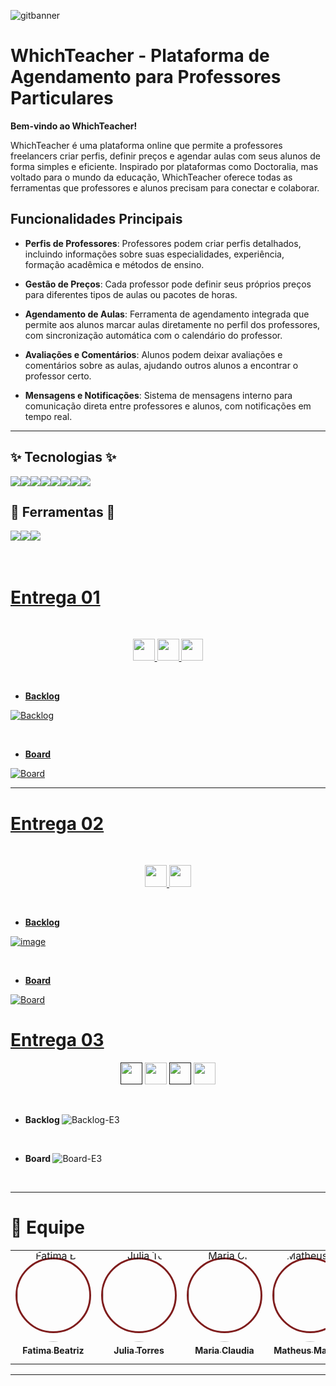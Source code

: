 ![gitbanner](https://imgur.com/DeA8SYA.jpg)
# WhichTeacher - Plataforma de Agendamento para Professores Particulares

**Bem-vindo ao WhichTeacher!** 

WhichTeacher é uma plataforma online que permite a professores freelancers criar perfis, definir preços e agendar aulas com seus alunos de forma simples e eficiente. Inspirado por plataformas como Doctoralia, mas voltado para o mundo da educação, WhichTeacher oferece todas as ferramentas que professores e alunos precisam para conectar e colaborar.

## Funcionalidades Principais

- **Perfis de Professores**: Professores podem criar perfis detalhados, incluindo informações sobre suas especialidades, experiência, formação acadêmica e métodos de ensino.
  
- **Gestão de Preços**: Cada professor pode definir seus próprios preços para diferentes tipos de aulas ou pacotes de horas.

- **Agendamento de Aulas**: Ferramenta de agendamento integrada que permite aos alunos marcar aulas diretamente no perfil dos professores, com sincronização automática com o calendário do professor.

- **Avaliações e Comentários**: Alunos podem deixar avaliações e comentários sobre as aulas, ajudando outros alunos a encontrar o professor certo.

- **Mensagens e Notificações**: Sistema de mensagens interno para comunicação direta entre professores e alunos, com notificações em tempo real.


---

## ✨ Tecnologias ✨
<div style="display: flex; align-items: center; text-decoration: none;">
<img src="https://img.shields.io/badge/Python-9b59b6?style=for-the-badge&logo=python&logoColor=white"/> 
<img src="https://img.shields.io/badge/Django-white?style=for-the-badge&logo=django&logoColor=black"/> 
<img src="https://img.shields.io/badge/sqlite-9b59b6?style=for-the-badge&logo=sqlite&logoColor=white"/> 
<img src="https://img.shields.io/badge/javascript-white?style=for-the-badge&logo=javascript&logoColor=black"/> 
<img src="https://img.shields.io/badge/html5-9b59b6?style=for-the-badge&logo=html5&logoColor=white"/> 
<img src="https://img.shields.io/badge/css3-white?style=for-the-badge&logo=css3&logoColor=black"/> 
<img src="https://img.shields.io/badge/Microsoft_Azure-9b59b6?style=for-the-badge&logo=microsoft-azure&logoColor=white"/> 
<img src="https://img.shields.io/badge/Bootstrap-white?style=for-the-badge&logo=bootstrap&logoColor=black"/>
</div>

## 🧰 Ferramentas 🧰
<div style="display: flex; align-items: center;">
  <a href=" https://www.figma.com/design/lSNlGV5MUkZs83LWAfWCcy/WhichTeacher---LoFi?node-id=0-1&node-type=canvas&t=FU5ooGZWYzdutmon-0">
    <img src="https://img.shields.io/badge/figma-9b59b6?style=for-the-badge&logo=figma&logoColor=white"/>
  <a href="https://cesar-team-r73jqrwd.atlassian.net/jira/software/projects/WT/boards/4/backlog">
    <img src="https://img.shields.io/badge/Jira-white?style=for-the-badge&logo=Jira&logoColor=black"/>
  <a href="https://www.youtube.com">
    <img src="https://img.shields.io/badge/YOUTUBE-9b59b6?style=for-the-badge&logo=youtube&logoColor=white"/> 
</div>

<br/>
<br/>

# Entrega 01
<br/>
<p align="center" style="">
<a href="https://www.youtube.com/watch?v=Qkvbe7pQpms"">
 <img src="https://img.shields.io/badge/screencast-9b59b6?style=for-the-badge&logo=youtube&logoColor=white" height="35px"/>
<a href="https://www.figma.com/design/lSNlGV5MUkZs83LWAfWCcy/WhichTeacher---LoFi?node-id=0-1&node-type=canvas&t=FU5ooGZWYzdutmon-0">
 <img src="https://img.shields.io/badge/figma-white?style=for-the-badge&logo=figma&logoColor=black" height="35px"/>
  <a href="https://cesar-team-r73jqrwd.atlassian.net/jira/software/projects/WT/boards/4/backlog">
    <img src="https://img.shields.io/badge/jira-9b59b6?style=for-the-badge&logo=Jira&logoColor=white" height="35px"/>
</p>
<br/>

- <strong> Backlog </strong>

![Backlog](https://imgur.com/fzxAHrA.png)

<br/>
  
- <strong> Board </strong>

![Board](https://imgur.com/6zLXdbt.png)

---

# Entrega 02
<br/>
<p align="center" style="">
<a href="https://youtu.be/a9RVq2Y3EUE?feature=shared">
  <img src="https://img.shields.io/badge/screencast-9b59b6?style=for-the-badge&logo=youtube&logoColor=white" height="35px"/>
<a href="https://whichteacher.azurewebsites.net">
  <img src="https://img.shields.io/badge/site%20na%20azure-white?style=for-the-badge&logo=microsoft-azure&logoColor=black" height="35px"/>
</p>
<br/>


- <strong> Backlog </strong>

![image](https://imgur.com/xEvEY0h.png)

<br/>
  
- <strong> Board </strong>

![Board](https://imgur.com/NgPRZib.png)


# Entrega 03

<p align="center" style="">
  <a href="">
    <img src="https://img.shields.io/badge/screencast das histórias em produção-7c4f87?style=for-the-badge&logo=youtube&logoColor=white" height="35px"/></a>
  
  <a href="https://www.youtube.com/watch?v=tR3aUt2-5tc">
    <img src="https://img.shields.io/badge/screencast dos protótipos-ffffff?style=for-the-badge&logo=youtube&logoColor=black" height="35px"/></a>
  
  <a href="">
    <img src="https://img.shields.io/badge/screencast dos testes e2e-ffffff?style=for-the-badge&logo=youtube&logoColor=black" height="35px"/></a>
  
  <a href="https://whichteacher.azurewebsites.net">
    <img src="https://img.shields.io/badge/site na azure-7c4f87?style=for-the-badge&logo=microsoft-azure&logoColor=white" height="35px"/></a>
</p>



<br/>


- <strong> Backlog </strong>
![Backlog-E3](https://imgur.com/GyokLkx.png)


<br/>
  
- <strong> Board </strong>
![Board-E3](https://imgur.com/rYxcMdg.png)


<br/>

---


# 👥 Equipe
<table>
<tr>
      <td align="center" style="word-wrap: break-word; width: 150.0; height: 150.0">
        <a href="https://github.com/BiaMoraes97">
        <div
          style="border: 3px solid #7f1d1d; border-radius: 50%; width: 115px; height: 115px; display: flex; align-items: center; justify-content: center;"
        >
            <img src="https://imgur.com/qiddls9.png" style="border-radius:50%;align-items:center;justify-content:center;overflow:hidden; width: 150px; " alt="Fatima Beatriz"/>
        </div>
            <br />
            <sub style="font-size:14px"><b>Fatima Beatriz</b></sub>
        </a>
    </td>
  <td align="center" style="word-wrap: break-word; width: 150.0; height: 150.0">
        <a href="https://github.com/JuliaTBarros" >
        <div  
          style="border: 3px solid #7f1d1d; border-radius: 50%; width: 115px; height: 115px; display: flex; align-items: center; justify-content: center;"
        >
            <img src="https://imgur.com/Gp3Qnov.png" style="border-radius:50%;align-items:center;justify-content:center;overflow:hidden; width: 150px;" alt="Julia Torres"/>
        </div>
            <br />
            <sub style="font-size:14px"><b>Julia Torres</b></sub>
        </a>
    </td>
   <td align="center" style="word-wrap: break-word; width: 150.0; height: 150.0">
        <a href="https://github.com/Maria-ClaudiaA">
        <div  
          style="border: 3px solid #7f1d1d; border-radius: 50%; width: 115px; height: 115px; display: flex; align-items: center; justify-content: center;"
        >
            <img src="https://imgur.com/B7Gs5AB.png" style="border-radius:50%;align-items:center;justify-content:center;overflow:hidden; width: 150px; " alt="Maria Claudia"/>
        </div>
            <br />
            <sub style="font-size:14px"><b>Maria Claudia</b></sub>
        </a>
    </td>
    <td align="center" style="word-wrap: break-word; width: 150.0; height: 150.0">
        <a href=https://github.com/MatheusMV05>
            <div style="border: 3px solid #7f1d1d; border-radius: 50%; width: 115px; height: 115px; display: flex; align-items: center; justify-content: center;">
              <img src="https://imgur.com/3EiNSXx.png" style="border-radius:50%;align-items:center;justify-content:center;overflow:hidden; width: 150px; " alt="Matheus Martins"/>
            </div>
            <br />
            <sub style="font-size:14px;"><b>Matheus Martins</b></sub>
        </a>
    </td>
    <td align="center" style="word-wrap: break-word; width: 150.0; height: 150.0">
        <a href="https://github.com/Vinib80">
        <div  
          style="border: 3px solid #7f1d1d; border-radius: 50%; width: 115px; height: 115px; display: flex; align-items: center; justify-content: center;">
            <img src="https://imgur.com/PUBw0Xa.png" style="border-radius:50%;align-items:center;justify-content:center;overflow:hidden; width: 150px; " alt="Vinicius Bernardo"/>
        </div>
            <br />
            <sub style="font-size:14px"><b>Vinicius Bernardo</b></sub>
        </a>
    </td>
  <td align="center" style="word-wrap: break-word; width: 150.0; height: 150.0">
        <a href="https://github.com/vinimarques7">
        <div  
          style="border: 3px solid #7f1d1d; border-radius: 50%; width: 115px; height: 115px; display: flex; align-items: center; justify-content: center;"
        >
            <img src="https://imgur.com/vB6f7CX.png" style="border-radius:50%;align-items:center;justify-content:center;overflow:hidden; width: 150px; " alt="Vinicius Marques">
        </div>
            <br />
            <sub style="font-size:14px"><b>Vinicius Marques</b></sub>
        </a>
    </td>
</table>

---
  </a>
</p>
